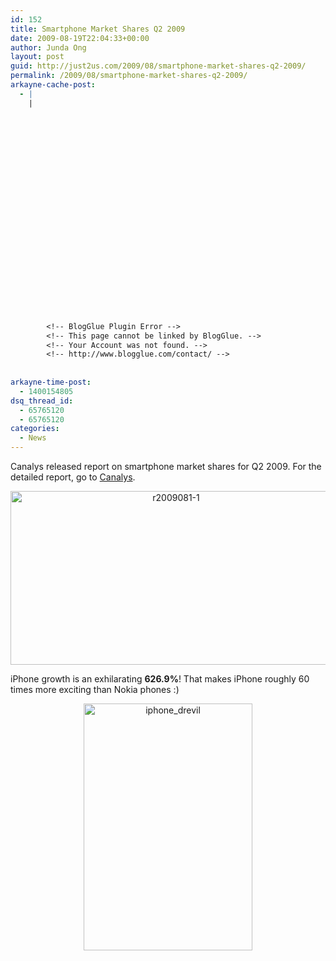 ```yaml
---
id: 152
title: Smartphone Market Shares Q2 2009
date: 2009-08-19T22:04:33+00:00
author: Junda Ong
layout: post
guid: http://just2us.com/2009/08/smartphone-market-shares-q2-2009/
permalink: /2009/08/smartphone-market-shares-q2-2009/
arkayne-cache-post:
  - |
    |
        
        
        
        
        
        
        
        
        
        
        
        
        
        
        
        
        
        
        
        
        
        
        
        <!-- BlogGlue Plugin Error -->
        <!-- This page cannot be linked by BlogGlue. -->
        <!-- Your Account was not found. -->
        <!-- http://www.blogglue.com/contact/ -->
        
        
arkayne-time-post:
  - 1400154805
dsq_thread_id:
  - 65765120
  - 65765120
categories:
  - News
---
```

Canalys released report on smartphone market shares for Q2 2009. For the detailed report, go to <a href="http://www.canalys.com/pr/2009/r2009081.htm" onclick="__gaTracker('send', 'event', 'outbound-article', 'http://www.canalys.com/pr/2009/r2009081.htm', 'Canalys');">Canalys</a>.

<p align="center">
  <a href="http://just2us.com/wp-content/uploads/2009/08/r2009081-1.gif" onclick="__gaTracker('send', 'event', 'outbound-article', 'http://just2us.com/wp-content/uploads/2009/08/r2009081-1.gif', ' ');" title="http://www.canalys.com/pr/2009/r2009081.htm"><img style="border-top-width: 0px; border-left-width: 0px; border-bottom-width: 0px; border-right-width: 0px" height="278" alt="r2009081-1" src="http://just2us.com/wp-content/uploads/2009/08/r2009081-1-thumb.gif" width="514" border="0" /> </a>
</p>

iPhone growth is an exhilarating **626.9%**! That makes iPhone roughly 60 times more exciting than Nokia phones :)

<p align="center">
  <a href="http://just2us.com/wp-content/uploads/2009/08/iphone-drevil.jpg" onclick="__gaTracker('send', 'event', 'outbound-article', 'http://just2us.com/wp-content/uploads/2009/08/iphone-drevil.jpg', '');"><img style="border-right: 0px; border-top: 0px; border-left: 0px; border-bottom: 0px" height="395" alt="iphone_drevil" src="http://just2us.com/wp-content/uploads/2009/08/iphone-drevil-thumb.jpg" width="270" border="0" /></a>
</p>

<div style="font-size:0px;height:0px;line-height:0px;margin:0;padding:0;clear:both">
</div>